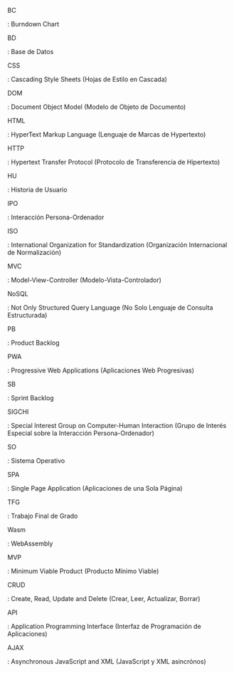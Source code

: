 <span id='BC'>BC</span>

: Burndown Chart

<span id='BD'>BD</span>

: Base de Datos

<span id='CSS'>CSS</span>

: Cascading Style Sheets (Hojas de Estilo en Cascada)

<span id='DOM'>DOM</span>

: Document Object Model (Modelo de Objeto de Documento)

<span id='HTML'>HTML</span>

: HyperText Markup Language (Lenguaje de Marcas de Hypertexto)

<span id='HTTP'>HTTP</span>

: Hypertext Transfer Protocol (Protocolo de Transferencia de Hipertexto)

<span id='HU'>HU</span>

: Historia de Usuario

<span id='IPO'>IPO</span>

: Interacción Persona-Ordenador

<span id='ISO'>ISO</span>

: International Organization for Standardization (Organización Internacional de Normalización)

<span id='MVC'>MVC</span>

: Model-View-Controller (Modelo-Vista-Controlador)

<span id='NoSQL'>NoSQL</span>

: Not Only Structured Query Language (No Solo Lenguaje de Consulta Estructurada)

<span id='PB'>PB</span>

: Product Backlog

<span id='PWA'>PWA</span>

: Progressive Web Applications (Aplicaciones Web Progresivas)

<span id='SB'>SB</span>

: Sprint Backlog

<span id='SIGCHI'>SIGCHI</span>

: Special Interest Group on Computer-Human Interaction (Grupo de Interés Especial sobre la Interacción Persona-Ordenador)

<span id='SO'>SO</span>

: Sistema Operativo

<span id='SPA'>SPA</span>

: Single Page Application (Aplicaciones de una Sola Página)

<span id='TFG'>TFG</span>

: Trabajo Final de Grado

<span id='Wasm'>Wasm</span>

: WebAssembly

<span id='MVP'>MVP</span>

: Minimum Viable Product (Producto Mínimo Viable)

<span id='CRUD'>CRUD</span>

: Create, Read, Update and Delete (Crear, Leer, Actualizar, Borrar)

<span id='API'>API</span>

: Application Programming Interface (Interfaz de Programación de Aplicaciones)

<span id='AJAX'>AJAX</span>

: Asynchronous JavaScript and XML (JavaScript y XML asincrónos)

